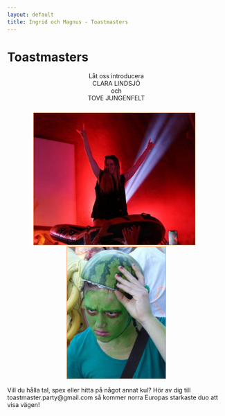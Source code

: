 ```yaml
---
layout: default
title: Ingrid och Magnus - Toastmasters
---
```


<h1> Toastmasters </h1>
<div style="text-align:center">Låt oss introducera
</div>
<div style="text-align:center">CLARA LINDSJÖ
</div>
<div style="text-align:center">och
</div>
<div style="text-align:center; margin-bottom:25px">TOVE JUNGENFELT
</div>
<div style="text-align: center;">
<img src="./images/c4.jpg" alt="Ingrid och Magnus Photo"
     style="width:26.7em; margin-right: 9px; border: 1px solid #ff9c5b;">
<img src="./images/tove1.jpg" alt="Ingrid och Magnus Photo"
style="width:16.3em; border: 1px solid #ff9c5b;">
</div>
<div id="limit" style="margin-top: 10;">
<p> Vill du hålla tal, spex eller hitta på något annat kul? Hör av dig till <a>toastmaster.party@gmail.com</a> så kommer norra Europas starkaste duo att visa vägen! </p>

</div>
